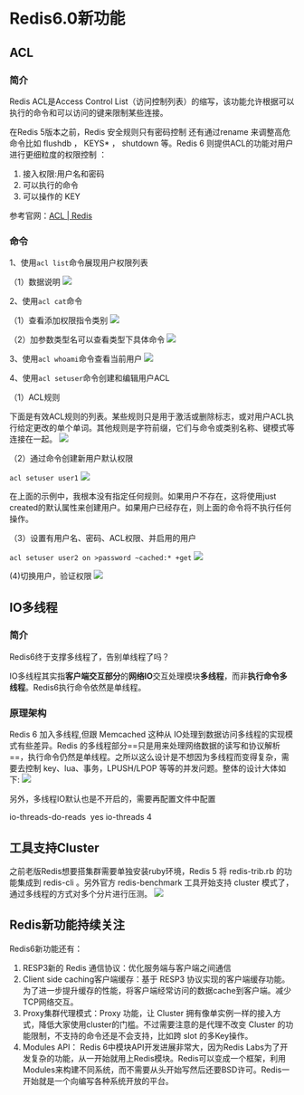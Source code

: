 # Redis6.0新功能

## ACL

### 简介

Redis ACL是Access Control List（访问控制列表）的缩写，该功能允许根据可以执行的命令和可以访问的键来限制某些连接。

在Redis 5版本之前，Redis 安全规则只有密码控制 还有通过rename 来调整高危命令比如 flushdb ， KEYS* ， shutdown 等。Redis 6 则提供ACL的功能对用户进行更细粒度的权限控制 ：

1. 接入权限:用户名和密码
2. 可以执行的命令
3. 可以操作的 KEY

参考官网：[ACL | Redis](https://redis.io/docs/manual/security/acl/)

### 命令

1、使用`acl list`命令展现用户权限列表

（1）数据说明
![](https://raw.githubusercontent.com/Swiftie13st/Figurebed/main/img/202210041007916.png)

2、使用`acl cat`命令

（1）查看添加权限指令类别
![](https://raw.githubusercontent.com/Swiftie13st/Figurebed/main/img/202210041007721.png)

（2）加参数类型名可以查看类型下具体命令
![](https://raw.githubusercontent.com/Swiftie13st/Figurebed/main/img/202210041007721.png)

3、使用`acl whoami`命令查看当前用户
![](https://raw.githubusercontent.com/Swiftie13st/Figurebed/main/img/202210041007466.png)

4、使用`acl setuser`命令创建和编辑用户ACL

（1）ACL规则

下面是有效ACL规则的列表。某些规则只是用于激活或删除标志，或对用户ACL执行给定更改的单个单词。其他规则是字符前缀，它们与命令或类别名称、键模式等连接在一起。
![](https://raw.githubusercontent.com/Swiftie13st/Figurebed/main/img/202210041008223.png)


（2）通过命令创建新用户默认权限

`acl setuser user1`
![](https://raw.githubusercontent.com/Swiftie13st/Figurebed/main/img/202210041009917.png)

在上面的示例中，我根本没有指定任何规则。如果用户不存在，这将使用just created的默认属性来创建用户。如果用户已经存在，则上面的命令将不执行任何操作。

（3）设置有用户名、密码、ACL权限、并启用的用户

`acl setuser user2 on >password ~cached:* +get`
![](https://raw.githubusercontent.com/Swiftie13st/Figurebed/main/img/202210041009026.png)

(4)切换用户，验证权限
![](https://raw.githubusercontent.com/Swiftie13st/Figurebed/main/img/202210041009875.png)

## IO多线程

### 简介

Redis6终于支撑多线程了，告别单线程了吗？

IO多线程其实指**客户端交互部分**的**网络IO**交互处理模块**多线程**，而非**执行命令多线程**。Redis6执行命令依然是单线程。

### 原理架构

Redis 6 加入多线程,但跟 Memcached 这种从 IO处理到数据访问多线程的实现模式有些差异。Redis 的多线程部分==只是用来处理网络数据的读写和协议解析==，执行命令仍然是单线程。之所以这么设计是不想因为多线程而变得复杂，需要去控制 key、lua、事务，LPUSH/LPOP 等等的并发问题。整体的设计大体如下:
![](https://raw.githubusercontent.com/Swiftie13st/Figurebed/main/img/202210041009752.png)

另外，多线程IO默认也是不开启的，需要再配置文件中配置

io-threads-do-reads  yes
io-threads 4

## 工具支持Cluster

之前老版Redis想要搭集群需要单独安装ruby环境，Redis 5 将 redis-trib.rb 的功能集成到 redis-cli 。另外官方 redis-benchmark 工具开始支持 cluster 模式了，通过多线程的方式对多个分片进行压测。
![](https://raw.githubusercontent.com/Swiftie13st/Figurebed/main/img/202210041010264.png)

## Redis新功能持续关注

Redis6新功能还有：
1. RESP3新的 Redis 通信协议：优化服务端与客户端之间通信
2. Client side caching客户端缓存：基于 RESP3 协议实现的客户端缓存功能。为了进一步提升缓存的性能，将客户端经常访问的数据cache到客户端。减少TCP网络交互。
3. Proxy集群代理模式：Proxy 功能，让 Cluster 拥有像单实例一样的接入方式，降低大家使用cluster的门槛。不过需要注意的是代理不改变 Cluster 的功能限制，不支持的命令还是不会支持，比如跨 slot 的多Key操作。
4. Modules API：
	Redis 6中模块API开发进展非常大，因为Redis Labs为了开发复杂的功能，从一开始就用上Redis模块。Redis可以变成一个框架，利用Modules来构建不同系统，而不需要从头开始写然后还要BSD许可。Redis一开始就是一个向编写各种系统开放的平台。
